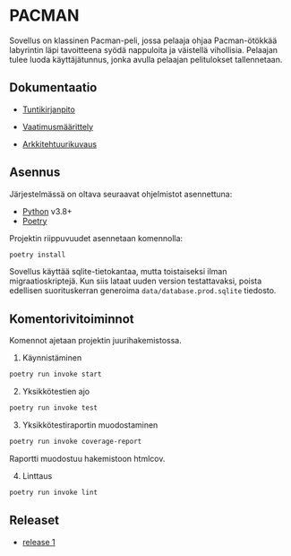 # PACMAN

Sovellus on klassinen Pacman-peli, jossa pelaaja ohjaa Pacman-ötökkää labyrintin läpi tavoitteena syödä nappuloita ja väistellä vihollisia. Pelaajan tulee luoda käyttäjätunnus, jonka avulla pelaajan pelitulokset tallennetaan.

## Dokumentaatio

- [Tuntikirjanpito](dokumentaatio/tuntikirjanpito.md)

- [Vaatimusmäärittely](dokumentaatio/vaatimusmaarittely.md)

- [Arkkitehtuurikuvaus](dokumentaatio/arkkitehtuuri.md)

## Asennus

Järjestelmässä on oltava seuraavat ohjelmistot asennettuna:

 - [Python](https://www.python.org/downloads/) v3.8+
 - [Poetry](https://python-poetry.org/)

Projektin riippuvuudet asennetaan komennolla:
```sh
poetry install
```

Sovellus käyttää sqlite-tietokantaa, mutta toistaiseksi ilman migraatioskriptejä. Kun siis lataat uuden version testattavaksi, poista edellisen suorituskerran generoima `data/database.prod.sqlite` tiedosto.

## Komentorivitoiminnot

Komennot ajetaan projektin juurihakemistossa.

1. Käynnistäminen
```sh
poetry run invoke start
```

2. Yksikkötestien ajo
```sh
poetry run invoke test
```

3. Yksikkötestiraportin muodostaminen
```sh
poetry run invoke coverage-report
```
Raportti muodostuu hakemistoon htmlcov.

4. Linttaus
```sh
poetry run invoke lint
```

## Releaset

- [release 1](https://github.com/JHNUL/ot-harjoitustyo/releases/tag/viikko5)
